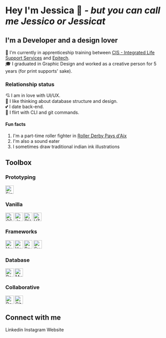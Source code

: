 # Hey I'm Jessica 👋  *- but you can call me Jessico or Jessicat* 

## I'm a Developer and a design lover

🌱 I'm currently in apprenticeship training between [CIS - Integrated Life Support Services](https://cis-integratedservices.com/fr) and [Epitech](https://www.epitech.eu/).  
🎓 I graduated in Graphic Design and worked as a creative person for 5 years (for print supports' sake).

### Relationship status

💘 I am in love with UI/UX.  
💖 I like thinking about database structure and design.  
💕 I date back-end.  
🌹 I flirt with CLI and git commands.  

#### Fun facts 

1. I'm a part-time roller fighter in [Roller Derby Pays d'Aix](https://rollerderby-les-amazones.fr/)  
2. I'm also a sound eater
3. I sometimes draw traditional indian ink illustrations

## Toolbox

### Prototyping

<img alt="Figma" width="26px" src="https://raw.githubusercontent.com/jessiichat/about-me/master/assets/technologies/figma.svg?token=GHSAT0AAAAAABQMQI4LKQZYDI33PVEYXDDAYO25HDA" />

### Vanilla

<img alt="HTML 5" width="26px" src="https://raw.githubusercontent.com/jessiichat/about-me/master/assets/technologies/html-5.svg?token=GHSAT0AAAAAABQMQI4K2OXFYAPDFY4R7QLWYO25GPQ" />
<img alt="CSS 3" align="left" width="26px" src="https://raw.githubusercontent.com/jessiichat/about-me/master/assets/technologies/css-3.svg?token=GHSAT0AAAAAABQMQI4KMD335G4TYMMJUIWAYO25GZQ" />
<img alt="Javascript" align="left" width="26px" src="https://raw.githubusercontent.com/jessiichat/about-me/master/assets/technologies/javascript.svg?token=GHSAT0AAAAAABQMQI4L3OH56HTJV6MTPEOIYO25HNQ" />
<img alt="PHP" align="left" width="26px" src="https://raw.githubusercontent.com/jessiichat/about-me/master/assets/technologies/php.svg?token=GHSAT0AAAAAABQMQI4LRRM2VXZGIO27JXEUYO25HYA" />

### Frameworks

<img alt="Bootstrap" width="26px" src="https://raw.githubusercontent.com/jessiichat/about-me/master/assets/technologies/bootstrap.svg?token=GHSAT0AAAAAABQMQI4L6672GE2TBTL5QQOOYO25BYQ" />
<img alt="Vue.js" align="left" width="26px" src="https://raw.githubusercontent.com/jessiichat/about-me/master/assets/technologies/vue.svg?token=GHSAT0AAAAAABQMQI4L544KLSB2CSOGXHHCYO25BYQ" />
<img alt="Vuetify" align="left" width="26px" src="https://raw.githubusercontent.com/jessiichat/about-me/master/assets/technologies/vuetifyjs.svg?token=GHSAT0AAAAAABQMQI4LHJGD5E4YMZ2WONZGYO25BZA" />
<img alt="Symfony" width="26px" src="https://raw.githubusercontent.com/jessiichat/about-me/master/assets/technologies/symfony.svg?token=GHSAT0AAAAAABQMQI4LKCY5JCKRSBSQOA66YO25BZA" />

### Database

<img alt="Mysql" width="26px" src="https://raw.githubusercontent.com/jessiichat/about-me/master/assets/technologies/mysql.svg?token=GHSAT0AAAAAABQMQI4LJ5MH37R67LJK7JXAYO25CNA" />
<img alt="Postgresql" align="left"  width="26px" src="https://raw.githubusercontent.com/jessiichat/about-me/master/assets/technologies/postgresql.svg?token=GHSAT0AAAAAABQMQI4LPAUASCE6WWH22GA2YO25CNA" />

### Collaborative

<img alt="Git" width="26px" src="https://raw.githubusercontent.com/jessiichat/about-me/master/assets/technologies/git.svg?token=GHSAT0AAAAAABQMQI4LTXAAPKYNMJ55SDXUYO25DEA" />
<img alt="Docker"  align="left" width="26px" src="https://raw.githubusercontent.com/jessiichat/about-me/master/assets/technologies/docker.svg?token=GHSAT0AAAAAABQMQI4KXYHY2CRRS6PUZJLUYO25DEQ" />

## Connect with me

Linkedin
Instagram
Website